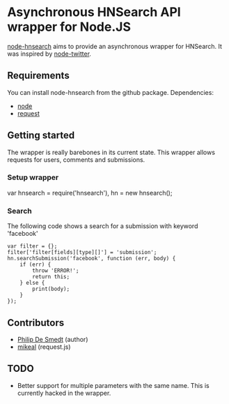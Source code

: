 Asynchronous HNSearch API wrapper for Node.JS
=============================================

[node-hnsearch](https://github.com/philipdesmedt/node-hnsearch) aims to provide an asynchronous wrapper for HNSearch. It was inspired by [node-twitter](https://github.com/jdub/node-twitter).

## Requirements

You can install node-hnsearch from the github package. Dependencies:

- [node](http://nodejs.org/)
- [request](https://github.com/mikeal/request/)

## Getting started

The wrapper is really barebones in its current state. This wrapper allows requests for users, comments and submissions. 

### Setup wrapper

var	hnsearch = require('hnsearch'),
	hn = new hnsearch();

### Search 

The following code shows a search for a submission with keyword 'facebook'

	var filter = {};
	filter['filter[fields][type][]'] = 'submission';
	hn.searchSubmission('facebook', function (err, body) {
		if (err) {
			throw 'ERROR!';
			return this;
		} else {
			print(body);
		}
	});

## Contributors

- [Philip De Smedt](http://github.com/philipdesmedt) (author)
- [mikeal](https://github.com/mikeal/request) (request.js)

## TODO

- Better support for multiple parameters with the same name. This is currently hacked in the wrapper.
